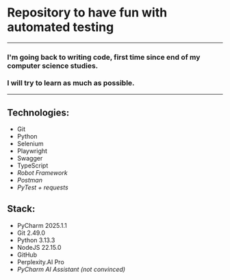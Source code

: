 # Repository to have fun with automated testing
___
### I'm going back to writing code, first time since end of my computer science studies.<br><br> I will try to learn as much as possible.
___
## Technologies:

- Git
- Python
- Selenium
- Playwright
- Swagger
- TypeScript
- *Robot Framework*
- *Postman*
- *PyTest + requests*

## Stack:

- PyCharm 2025.1.1
- Git 2.49.0
- Python 3.13.3
- NodeJS 22.15.0
- GitHub
- Perplexity.AI Pro
- *PyCharm AI Assistant (not convinced)*